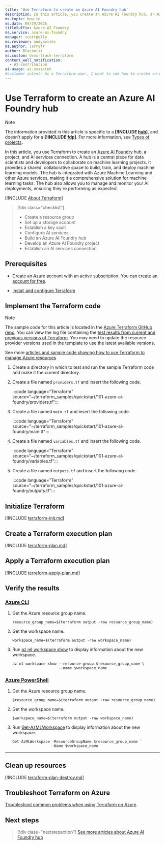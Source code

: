 ```yaml
---
title: 'Use Terraform to create an Azure AI Foundry hub'
description: In this article, you create an Azure AI Foundry hub, an Azure AI Foundry project, an AI services resource, and more resources.
ms.topic: how-to
ms.date: 04/29/2025
titleSuffix: Azure AI Foundry 
ms.service: azure-ai-foundry
manager: scottpolly 
ms.reviewer: andyaviles 
ms.author: larryfr 
author: Blackmist 
ms.custom: devx-track-terraform
content_well_notification: 
  - AI-contribution
ai-usage: ai-assisted
#customer intent: As a Terraform user, I want to see how to create an Azure AI Foundry hub and its associated resources.
---
```


# Use Terraform to create an Azure AI Foundry hub

> [!NOTE]
> The information provided in this article is specific to a **[!INCLUDE [hub](../includes/hub-project-name.md)]**, and doesn't apply for a **[!INCLUDE [fdp](../includes/fdp-project-name.md)]**. For more information, see [Types of projects](../what-is-azure-ai-foundry.md#project-types).

In this article, you use Terraform to create an [Azure AI Foundry](https://ai.azure.com/?cid=learnDocs) hub, a project, and AI services connection. A hub is a central place for data scientists and developers to collaborate on machine learning projects. It provides a shared, collaborative space to build, train, and deploy machine learning models. The hub is integrated with Azure Machine Learning and other Azure services, making it a comprehensive solution for machine learning tasks. The hub also allows you to manage and monitor your AI deployments, ensuring they're performing as expected.

[!INCLUDE [About Terraform](~/azure-dev-docs-pr/articles/terraform/includes/abstract.md)]

> [!div class="checklist"]
> * Create a resource group
> * Set up a storage account
> * Establish a key vault
> * Configure AI services
> * Build an Azure AI Foundry hub
> * Develop an Azure AI Foundry project
> * Establish an AI services connection

## Prerequisites

- Create an Azure account with an active subscription. You can [create an account for free](https://azure.microsoft.com/free/?WT.mc_id=A261C142F).

- [Install and configure Terraform](/azure/developer/terraform/quickstart-configure)

## Implement the Terraform code

> [!NOTE]
> The sample code for this article is located in the [Azure Terraform GitHub repo](https://github.com/Azure/terraform/tree/master/quickstart/101-azure-ai-foundry). You can view the log file containing the [test results from current and previous versions of Terraform](https://github.com/Azure/terraform/tree/master/quickstart/101-azure-ai-foundry/TestRecord.md). You may need to update the resource provider versions used in the template to use the latest available versions.
> 
> See more [articles and sample code showing how to use Terraform to manage Azure resources](/azure/terraform)

1. Create a directory in which to test and run the sample Terraform code and make it the current directory.

1. Create a file named `providers.tf` and insert the following code.

    :::code language="Terraform" source="~/terraform_samples/quickstart/101-azure-ai-foundry/providers.tf":::

1. Create a file named `main.tf` and insert the following code.

    :::code language="Terraform" source="~/terraform_samples/quickstart/101-azure-ai-foundry/main.tf":::

1. Create a file named `variables.tf` and insert the following code.

    :::code language="Terraform" source="~/terraform_samples/quickstart/101-azure-ai-foundry/variables.tf":::

1. Create a file named `outputs.tf` and insert the following code.
    
    :::code language="Terraform" source="~/terraform_samples/quickstart/101-azure-ai-foundry/outputs.tf":::

## Initialize Terraform

[!INCLUDE [terraform-init.md](~/azure-dev-docs-pr/articles/terraform/includes/terraform-init.md)]

## Create a Terraform execution plan

[!INCLUDE [terraform-plan.md](~/azure-dev-docs-pr/articles/terraform/includes/terraform-plan.md)]

## Apply a Terraform execution plan

[!INCLUDE [terraform-apply-plan.md](~/azure-dev-docs-pr/articles/terraform/includes/terraform-apply-plan.md)]

## Verify the results

### [Azure CLI](#tab/azure-cli)

1. Get the Azure resource group name.

    ```console
    resource_group_name=$(terraform output -raw resource_group_name)
    ```

1. Get the workspace name.

    ```console
    workspace_name=$(terraform output -raw workspace_name)
    ```

1. Run [az ml workspace show](/cli/azure/ml/workspace#az-ml-workspace-show) to display information about the new workspace.

    ```azurecli
    az ml workspace show --resource-group $resource_group_name \
                         --name $workspace_name
    ```

### [Azure PowerShell](#tab/azure-powershell)

1. Get the Azure resource group name.

    ```console
    $resource_group_name=$(terraform output -raw resource_group_name)
    ```

1. Get the workspace name.

    ```console
    $workspace_name=$(terraform output -raw workspace_name)
    ```

1. Run [Get-AzMLWorkspace](/powershell/module/az.machinelearningservices/get-azmlworkspace) to display information about the new workspace.

    ```azurepowershell
    Get-AzMLWorkspace -ResourceGroupName $resource_group_name `
                      -Name $workspace_name
    ```

---

## Clean up resources

[!INCLUDE [terraform-plan-destroy.md](~/azure-dev-docs-pr/articles/terraform/includes/terraform-plan-destroy.md)]

## Troubleshoot Terraform on Azure

[Troubleshoot common problems when using Terraform on Azure](/azure/developer/terraform/troubleshoot).

## Next steps

> [!div class="nextstepaction"]
> [See more articles about Azure AI Foundry hub](/search/?terms=Azure%20ai%20hub%20and%20terraform)

